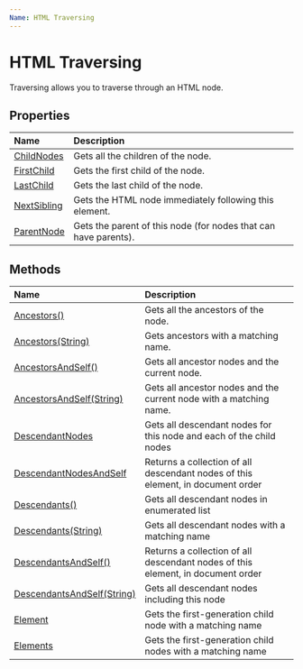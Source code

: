 ```yaml
---
Name: HTML Traversing
---
```


# HTML Traversing

Traversing allows you to traverse through an HTML node.

## Properties

| Name | Description |
| :--- | :---------- |
| [ChildNodes](child-nodes) | Gets all the children of the node. |
| [FirstChild](first-child) | Gets the first child of the node. | 
| [LastChild](last-child) | Gets the last child of the node. |
| [NextSibling](next-sibling) | Gets the HTML node immediately following this element. |
| [ParentNode](parent-node) | Gets the parent of this node (for nodes that can have parents). |


## Methods

| Name | Description |
| :--- | :---------- |
| [Ancestors()](ancestors) | Gets all the ancestors of the node.  |
| [Ancestors(String)](ancestors#public-ienumerable--htmlnode--ancestorsstring-name) | Gets ancestors with a matching name. |
| [AncestorsAndSelf()](ancestors-and-self) | Gets all ancestor nodes and the current node. |
| [AncestorsAndSelf(String)](ancestors-and-self#public-ienumerable--htmlnode--ancestorsandselfstring-name) | Gets all ancestor nodes and the current node with a matching name. |
| [DescendantNodes](descendant-nodes) | Gets all descendant nodes for this node and each of the child nodes |
| [DescendantNodesAndSelf](descendant-nodes-and-self) | Returns a collection of all descendant nodes of this element, in document order |
| [Descendants()](descendants) | Gets all descendant nodes in enumerated list |
| [Descendants(String)](descendants#public-ienumerable--htmlnode--descendantsstring-name) | Gets all descendant nodes with a matching name |
| [DescendantsAndSelf()](descendants-and-self) | Returns a collection of all descendant nodes of this element, in document order |
| [DescendantsAndSelf(String)](descendants-and-self#public-ienumerable--htmlnode--descendantsandselfstring-name) | Gets all descendant nodes including this node |
| [Element](element) | Gets the first-generation child node with a matching name |
| [Elements](elements) | Gets the first-generation child nodes with a matching name |
